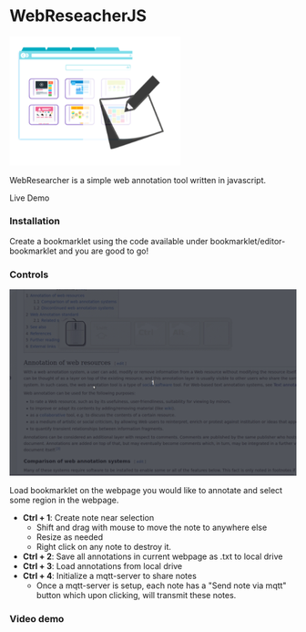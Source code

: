 
# WebReseacherJS 
<img width=300px src="logo.png">

WebResearcher is a simple web annotation tool written in javascript.

Live Demo


### Installation

Create a bookmarklet using the code available under bookmarklet/editor-bookmarklet and you are good to go! 

### Controls 
<img width=650px src="demo.gif">


Load bookmarklet on the webpage you would like to annotate and select some region in the webpage. 
- **Ctrl + 1**: Create note near selection
  - Shift and drag with mouse to move the note to anywhere else
  - Resize as needed
  - Right click on any note to destroy it.
- **Ctrl + 2**: Save all annotations in current webpage as .txt to local drive
- **Ctrl + 3**: Load annotations from local drive
- **Ctrl + 4**: Initialize a mqtt-server to share notes
  - Once a mqtt-server is setup, each note has a "Send note via mqtt" button which upon clicking, will transmit these notes.


### Video demo

